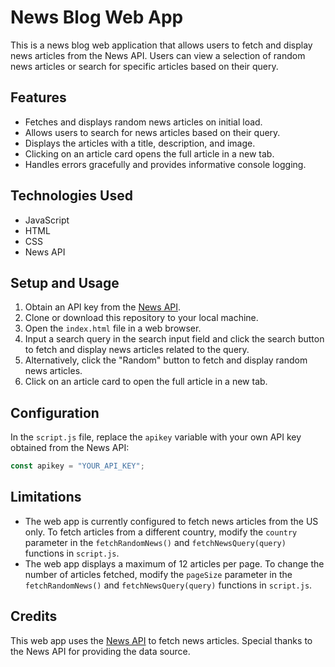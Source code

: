# News Blog Web App

This is a news blog web application that allows users to fetch and display news articles from the News API. Users can view a selection of random news articles or search for specific articles based on their query.

## Features

- Fetches and displays random news articles on initial load.
- Allows users to search for news articles based on their query.
- Displays the articles with a title, description, and image.
- Clicking on an article card opens the full article in a new tab.
- Handles errors gracefully and provides informative console logging.

## Technologies Used

- JavaScript
- HTML
- CSS
- News API

## Setup and Usage

1. Obtain an API key from the [News API](https://newsapi.org/).
2. Clone or download this repository to your local machine.
3. Open the `index.html` file in a web browser.
4. Input a search query in the search input field and click the search button to fetch and display news articles related to the query.
5. Alternatively, click the "Random" button to fetch and display random news articles.
6. Click on an article card to open the full article in a new tab.

## Configuration

In the `script.js` file, replace the `apikey` variable with your own API key obtained from the News API:

```javascript
const apikey = "YOUR_API_KEY";
```

## Limitations

- The web app is currently configured to fetch news articles from the US only. To fetch articles from a different country, modify the `country` parameter in the `fetchRandomNews()` and `fetchNewsQuery(query)` functions in `script.js`.
- The web app displays a maximum of 12 articles per page. To change the number of articles fetched, modify the `pageSize` parameter in the `fetchRandomNews()` and `fetchNewsQuery(query)` functions in `script.js`.

## Credits

This web app uses the [News API](https://newsapi.org/) to fetch news articles. Special thanks to the News API for providing the data source.

